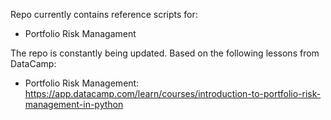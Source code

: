 Repo currently contains reference scripts for:
- Portfolio Risk Managament

The repo is constantly being updated. Based on the following lessons from DataCamp:
- Portfolio Risk Management: https://app.datacamp.com/learn/courses/introduction-to-portfolio-risk-management-in-python

